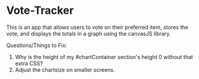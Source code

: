 # Vote-Tracker
This is an app that allows users to vote on their preferred item, stores the vote, and displays the totals in a graph using the canvasJS library.

Questions/Things to Fix:
1. Why is the height of my #chartContainer section's height 0 without that extra CSS?
2. Adjust the chartsize on smaller screens.

